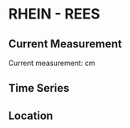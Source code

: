 # RHEIN - REES

## Current Measurement

Current measurement: <Value topic="rivers/pegel-online/RHEIN/REES/measurementValue"/> cm

## Time Series

<TimeSeries topic="rivers/pegel-online/RHEIN/REES/measurementValue" period="week" />

## Location

<WorldMap>
  <Marker lat="51.75695267540021" lon="6.395692160228798" labelTopic="rivers/pegel-online/RHEIN/REES/measurementValue" />
</WorldMap>
